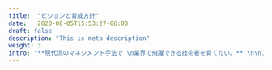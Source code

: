 ```yaml
---
title:  "ビジョンと育成方針"
date:   2020-08-05T15:53:27+06:00
draft: false
description: "This is meta description"
weight: 3
intro: "**現代流のマネジメント手法で \n業界で飛躍できる技術者を育てたい。** \n\nアンダーズは世界中のIT技術を組み合わせて、\n日本とインドので企業が抱える課題と向き合ってきました。\nそんな当社の土台にある、ビジョンや育成方針をお伝えします。"
---
```

